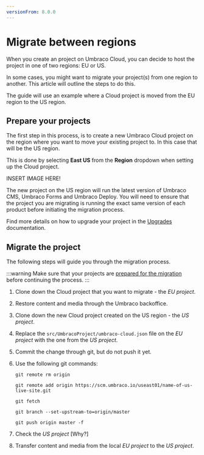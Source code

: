 ```yaml
---
versionFrom: 8.0.0
---
```


# Migrate between regions

When you create an project on Umbraco Cloud, you can decide to host the project in one of two regions: EU or US.

In some cases, you might want to migrate your project(s) from one region to another. This article will outline the steps to do this.

The guide will use an example where a Cloud project is moved from the EU region to the US region.

## Prepare your projects

The first step in this process, is to create a new Umbraco Cloud project on the region where you want to move your existing project to. In this case that will be the US region.

This is done by selecting **East US** from the **Region** dropdown when setting up the Cloud project.

INSERT IMAGE HERE!

The new project on the US region will run the latest version of Umbraco CMS, Umbraco Forms and Umbraco Deploy. You will need to ensure that the project you are migrating is running the exact same version of each product before initiating the migration process.

Find more details on how to upgrade your project in the [Upgrades](../../Upgrades/) documentation.

## Migrate the project

The following steps will guide you through the migration process.

:::warning
Make sure that your projects are [prepared for the migration](#prepare-your-projects) before continuing the process.
:::

1. Clone down the Cloud project that you want to migrate - the *EU project*.
2. Restore content and media through the Umbraco backoffice.
3. Clone down the new Cloud project created on the US region - the *US project*.
4. Replace the `src/UmbracoProject/umbraco-cloud.json` file on the *EU project* with the one from the *US project*.
5. Commit the change through git, but do not push it yet.
6. Use the following git commands:

   ```none
   git remote rm origin

   git remote add origin https://scm.umbraco.io/useast01/name-of-us-live-site.git

   git fetch

   git branch --set-upstream-to=origin/master

   git push origin master -f
   ```

7. Check the *US project* [Why?]
8. Transfer content and media from the local *EU project* to the *US project*.
